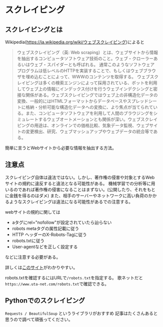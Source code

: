 # スクレイピング
## スクレイピングとは
Wikipedia(https://ja.wikipedia.org/wiki/ウェブスクレイピング)によると
> ウェブスクレイピング（英: Web scraping）とは、ウェブサイトから情報を抽出するコンピュータソフトウェア技術のこと。ウェブ・クローラーあるいはウェブ・スパイダーとも呼ばれる。 通常このようなソフトウェアプログラムは低レベルのHTTPを実装することで、もしくはウェブブラウザを埋め込むことによって、WWWのコンテンツを取得する。
ウェブスクレイピングは多くの検索エンジンによって採用されている、ボットを利用してウェブ上の情報にインデックス付けを行うウェブインデクシングと密接な関係がある。ウェブスクレイピングではウェブ上の非構造化データの変換、一般的にはHTMLフォーマットからデータベースやスプレッドシートに格納・分析可能な構造化データへの変換に、より焦点が当てられている。また、コンピュータソフトウェアを利用して人間のブラウジングをシミュレートするウェブオートメーションとも関係が深い。ウェブスクレイピングの用途は、オンラインでの価格比較、気象データ監視、ウェブサイトの変更検出、研究、ウェブマッシュアップやウェブデータの統合等である。


簡単に言うとWebサイトから必要な情報を抽出する方法。

## 注意点
スクレイピング自体は違法ではない。しかし、著作権の侵害や対象とするWebサイトの規約に違反すると違法となる可能性がある。
機械学習での分析等に用いるのであれば著作権の侵害になることはまずない。(公開したり、それをもとに金銭を得るのはダメ)
また、相手のサーバーやネットワークに高い負荷のかかるようなスクレイピングは違法になる可能性があるでの注意する。

webサイトの規約に関しては
- aタグにrel="nofollow"が設定されていたら辿らない
- robots metaタグの属性記載に従う
- HTTP ヘッダーのX-Robots-Tagに従う
- robots.txtに従う
- User-agentなどを正しく設定する

などに注意する必要がある。

詳しくは[このサイト](https://vaaaaaanquish.hatenablog.com/entry/2017/12/01/064227#--Webスクレイピングにおけるルール--
)がわかりやすい。

robots.txtを確認するにはURLで`/robots.txt`を指定する。
歌ネットだと`https://www.uta-net.com/robots.txt`で確認できる。

## Pythonでのスクレイピング
`Requests / BeautifulSoup` というライブラリがおすすめ
記事はたくさんあると思うので調べて頑張ってください。
